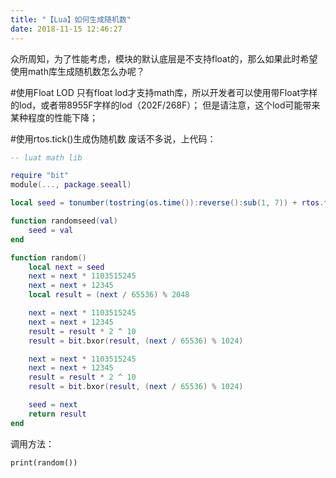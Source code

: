 ```yaml
---
title: "【Lua】如何生成随机数"
date: 2018-11-15 12:46:27
---
```


众所周知，为了性能考虑，模块的默认底层是不支持float的，那么如果此时希望使用math库生成随机数怎么办呢？

#使用Float LOD
只有float lod才支持math库，所以开发者可以使用带Float字样的lod，或者带8955F字样的lod（202F/268F）；
但是请注意，这个lod可能带来某种程度的性能下降；

#使用rtos.tick()生成伪随机数
废话不多说，上代码：
```lua
-- luat math lib

require "bit"
module(..., package.seeall)

local seed = tonumber(tostring(os.time()):reverse():sub(1, 7)) + rtos.tick()

function randomseed(val)
    seed = val
end

function random()
    local next = seed
    next = next * 1103515245
    next = next + 12345
    local result = (next / 65536) % 2048

    next = next * 1103515245
    next = next + 12345
    result = result * 2 ^ 10
    result = bit.bxor(result, (next / 65536) % 1024)

    next = next * 1103515245
    next = next + 12345
    result = result * 2 ^ 10
    result = bit.bxor(result, (next / 65536) % 1024)

    seed = next
    return result
end


```

调用方法：
```
print(random())
```
